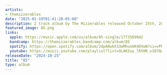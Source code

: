 ```yaml
---
artists:
- themizzerables
date: "2025-01-19T01:41:20-05:00"
description: 2 track album by The Mizzerables released October 25th, 2025
featured_image: 85.png
links:
  apple: https://music.apple.com/us/album/85-single/1773569042
  bandcamp: https://themizzerables.bandcamp.com/album/85
  spotify: https://open.spotify.com/album/2dpA8wkX33wMhunUK4DVwN?si=vPhSxyb7Qpe7TjxgtraHXA
  youtube: https://music.youtube.com/playlist?list=OLAK5uy_lRS0R_xI67Qg_NHnN8Kvz4D6Dr6bmS48A&si=7SK6V7cSlfaWa7RT
releaseDate: "2024-10-25"
title: "85"
type: album
---
```

